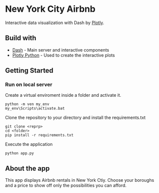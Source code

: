 # New York City Airbnb 
Interactive data visualization with Dash by [Plotly](https://plot.ly/).

## Build with
- [Dash](https://dash.plot.ly/) - Main server and interactive components
- [Plotly Python](https://plot.ly/python/) - Used to create the interactive plots

## Getting Started 

### Run on local server
Create a virtual enviroment inside a folder and activate it.
```
python -m ven my_env
my_env\Scripts\activate.bat
```
Clone the repository to your directory and install the requirements.txt
```
git clone <reprp>
cd <folder>
pip install -r requirements.txt
```
Execute the application
```
python app.py
```

## About the app
This app displays Airbnb rentals in New York Ctiy. Choose your boroughs and a price to show off only the possibilities you can afford.

  
  
  

